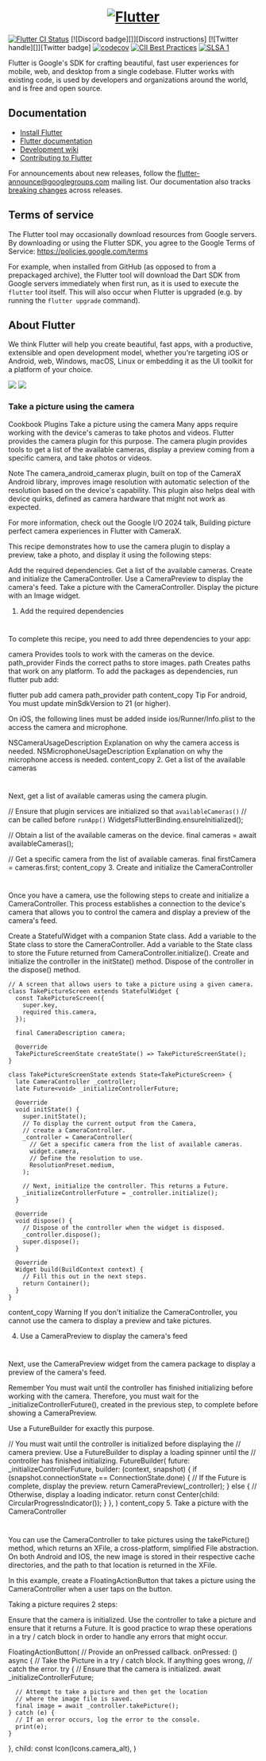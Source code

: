<a href="https://flutter.dev/">
  <h1 align="center">
    <picture>
      <source media="(prefers-color-scheme: dark)" srcset="https://storage.googleapis.com/cms-storage-bucket/6e19fee6b47b36ca613f.png">
      <img alt="Flutter" src="https://storage.googleapis.com/cms-storage-bucket/c823e53b3a1a7b0d36a9.png">
    </picture>
  </h1>
</a>

[![Flutter CI Status](https://flutter-dashboard.appspot.com/api/public/build-status-badge?repo=flutter)](https://flutter-dashboard.appspot.com/#/build?repo=flutter)
[![Discord badge][]][Discord instructions]
[![Twitter handle][]][Twitter badge]
[![codecov](https://codecov.io/gh/flutter/flutter/branch/master/graph/badge.svg?token=11yDrJU2M2)](https://codecov.io/gh/flutter/flutter)
[![CII Best Practices](https://bestpractices.coreinfrastructure.org/projects/5631/badge)](https://bestpractices.coreinfrastructure.org/projects/5631)
[![SLSA 1](https://slsa.dev/images/gh-badge-level1.svg)](https://slsa.dev)

Flutter is Google's SDK for crafting beautiful, fast user experiences for
mobile, web, and desktop from a single codebase. Flutter works with existing
code, is used by developers and organizations around the world, and is free and
open source.

## Documentation

* [Install Flutter](https://flutter.dev/get-started/)
* [Flutter documentation](https://docs.flutter.dev/)
* [Development wiki](./docs/README.md)
* [Contributing to Flutter](https://github.com/flutter/flutter/blob/main/CONTRIBUTING.md)

For announcements about new releases, follow the
[flutter-announce@googlegroups.com](https://groups.google.com/forum/#!forum/flutter-announce)
mailing list. Our documentation also tracks [breaking
changes](https://docs.flutter.dev/release/breaking-changes) across releases.

## Terms of service

The Flutter tool may occasionally download resources from Google servers. By
downloading or using the Flutter SDK, you agree to the Google Terms of Service:
https://policies.google.com/terms

For example, when installed from GitHub (as opposed to from a prepackaged
archive), the Flutter tool will download the Dart SDK from Google servers
immediately when first run, as it is used to execute the `flutter` tool itself.
This will also occur when Flutter is upgraded (e.g. by running the `flutter
upgrade` command).

## About Flutter

We think Flutter will help you create beautiful, fast apps, with a productive,
extensible and open development model, whether you're targeting iOS or Android,
web, Windows, macOS, Linux or embedding it as the UI toolkit for a platform of
your choice.

![](lib/foto/Screenshot%202024-11-05%20112342.png)
![](lib/foto/Screenshot%202024-11-05%20113137.png)

### Take a picture using the camera

Cookbook
Plugins
Take a picture using the camera
Many apps require working with the device's cameras to take photos and videos. Flutter provides the camera plugin for this purpose. The camera plugin provides tools to get a list of the available cameras, display a preview coming from a specific camera, and take photos or videos.

Note
The camera_android_camerax plugin, built on top of the CameraX Android library, improves image resolution with automatic selection of the resolution based on the device's capability. This plugin also helps deal with device quirks, defined as camera hardware that might not work as expected.

For more information, check out the Google I/O 2024 talk, Building picture perfect camera experiences in Flutter with CameraX.

This recipe demonstrates how to use the camera plugin to display a preview, take a photo, and display it using the following steps:

Add the required dependencies.
Get a list of the available cameras.
Create and initialize the CameraController.
Use a CameraPreview to display the camera's feed.
Take a picture with the CameraController.
Display the picture with an Image widget.
1. Add the required dependencies
#
To complete this recipe, you need to add three dependencies to your app:

camera
Provides tools to work with the cameras on the device.
path_provider
Finds the correct paths to store images.
path
Creates paths that work on any platform.
To add the packages as dependencies, run flutter pub add:

flutter pub add camera path_provider path
content_copy
Tip
For android, You must update minSdkVersion to 21 (or higher).

On iOS, the following lines must be added inside ios/Runner/Info.plist to the access the camera and microphone.

<key>NSCameraUsageDescription</key>
<string>Explanation on why the camera access is needed.</string>
<key>NSMicrophoneUsageDescription</key>
<string>Explanation on why the microphone access is needed.</string>
content_copy
2. Get a list of the available cameras
#
Next, get a list of available cameras using the camera plugin.

// Ensure that plugin services are initialized so that `availableCameras()`
// can be called before `runApp()`
WidgetsFlutterBinding.ensureInitialized();

// Obtain a list of the available cameras on the device.
final cameras = await availableCameras();

// Get a specific camera from the list of available cameras.
final firstCamera = cameras.first;
content_copy
3. Create and initialize the CameraController
#
Once you have a camera, use the following steps to create and initialize a CameraController. This process establishes a connection to the device's camera that allows you to control the camera and display a preview of the camera's feed.

Create a StatefulWidget with a companion State class.
Add a variable to the State class to store the CameraController.
Add a variable to the State class to store the Future returned from CameraController.initialize().
Create and initialize the controller in the initState() method.
Dispose of the controller in the dispose() method.
```
// A screen that allows users to take a picture using a given camera.
class TakePictureScreen extends StatefulWidget {
  const TakePictureScreen({
    super.key,
    required this.camera,
  });

  final CameraDescription camera;

  @override
  TakePictureScreenState createState() => TakePictureScreenState();
}

class TakePictureScreenState extends State<TakePictureScreen> {
  late CameraController _controller;
  late Future<void> _initializeControllerFuture;

  @override
  void initState() {
    super.initState();
    // To display the current output from the Camera,
    // create a CameraController.
    _controller = CameraController(
      // Get a specific camera from the list of available cameras.
      widget.camera,
      // Define the resolution to use.
      ResolutionPreset.medium,
    );

    // Next, initialize the controller. This returns a Future.
    _initializeControllerFuture = _controller.initialize();
  }

  @override
  void dispose() {
    // Dispose of the controller when the widget is disposed.
    _controller.dispose();
    super.dispose();
  }

  @override
  Widget build(BuildContext context) {
    // Fill this out in the next steps.
    return Container();
  }
}
```
content_copy
Warning
If you don't initialize the CameraController, you cannot use the camera to display a preview and take pictures.

4. Use a CameraPreview to display the camera's feed
#
Next, use the CameraPreview widget from the camera package to display a preview of the camera's feed.

Remember
You must wait until the controller has finished initializing before working with the camera. Therefore, you must wait for the _initializeControllerFuture(), created in the previous step, to complete before showing a CameraPreview.

Use a FutureBuilder for exactly this purpose.

// You must wait until the controller is initialized before displaying the
// camera preview. Use a FutureBuilder to display a loading spinner until the
// controller has finished initializing.
FutureBuilder<void>(
  future: _initializeControllerFuture,
  builder: (context, snapshot) {
    if (snapshot.connectionState == ConnectionState.done) {
      // If the Future is complete, display the preview.
      return CameraPreview(_controller);
    } else {
      // Otherwise, display a loading indicator.
      return const Center(child: CircularProgressIndicator());
    }
  },
)
content_copy
5. Take a picture with the CameraController
#
You can use the CameraController to take pictures using the takePicture() method, which returns an XFile, a cross-platform, simplified File abstraction. On both Android and IOS, the new image is stored in their respective cache directories, and the path to that location is returned in the XFile.

In this example, create a FloatingActionButton that takes a picture using the CameraController when a user taps on the button.

Taking a picture requires 2 steps:

Ensure that the camera is initialized.
Use the controller to take a picture and ensure that it returns a Future<XFile>.
It is good practice to wrap these operations in a try / catch block in order to handle any errors that might occur.

FloatingActionButton(
  // Provide an onPressed callback.
  onPressed: () async {
    // Take the Picture in a try / catch block. If anything goes wrong,
    // catch the error.
    try {
      // Ensure that the camera is initialized.
      await _initializeControllerFuture;

      // Attempt to take a picture and then get the location
      // where the image file is saved.
      final image = await _controller.takePicture();
    } catch (e) {
      // If an error occurs, log the error to the console.
      print(e);
    }
  },
  child: const Icon(Icons.camera_alt),
)